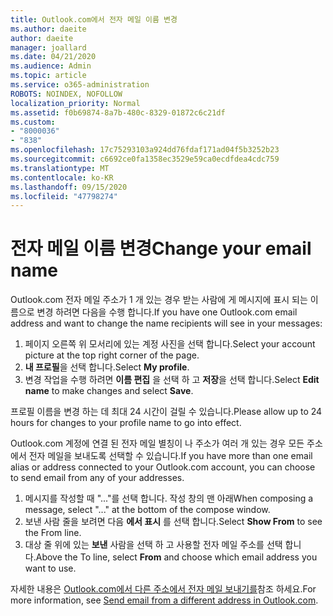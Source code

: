 ```yaml
---
title: Outlook.com에서 전자 메일 이름 변경
ms.author: daeite
author: daeite
manager: joallard
ms.date: 04/21/2020
ms.audience: Admin
ms.topic: article
ms.service: o365-administration
ROBOTS: NOINDEX, NOFOLLOW
localization_priority: Normal
ms.assetid: f0b69874-8a7b-480c-8329-01872c6c21df
ms.custom:
- "8000036"
- "838"
ms.openlocfilehash: 17c75293103a924dd76fdaf171ad04f5b3252b23
ms.sourcegitcommit: c6692ce0fa1358ec3529e59ca0ecdfdea4cdc759
ms.translationtype: MT
ms.contentlocale: ko-KR
ms.lasthandoff: 09/15/2020
ms.locfileid: "47798274"
---
```

# <a name="change-your-email-name"></a><span data-ttu-id="5f134-102">전자 메일 이름 변경</span><span class="sxs-lookup"><span data-stu-id="5f134-102">Change your email name</span></span>

<span data-ttu-id="5f134-103">Outlook.com 전자 메일 주소가 1 개 있는 경우 받는 사람에 게 메시지에 표시 되는 이름으로 변경 하려면 다음을 수행 합니다.</span><span class="sxs-lookup"><span data-stu-id="5f134-103">If you have one Outlook.com email address and want to change the name recipients will see in your messages:</span></span>
  
1. <span data-ttu-id="5f134-104">페이지 오른쪽 위 모서리에 있는 계정 사진을 선택 합니다.</span><span class="sxs-lookup"><span data-stu-id="5f134-104">Select your account picture at the top right corner of the page.</span></span>
2. <span data-ttu-id="5f134-105">**내 프로필**을 선택 합니다.</span><span class="sxs-lookup"><span data-stu-id="5f134-105">Select **My profile**.</span></span>
3. <span data-ttu-id="5f134-106">변경 작업을 수행 하려면 **이름 편집** 을 선택 하 고 **저장**을 선택 합니다.</span><span class="sxs-lookup"><span data-stu-id="5f134-106">Select **Edit name** to make changes and select **Save**.</span></span>

<span data-ttu-id="5f134-107">프로필 이름을 변경 하는 데 최대 24 시간이 걸릴 수 있습니다.</span><span class="sxs-lookup"><span data-stu-id="5f134-107">Please allow up to 24 hours for changes to your profile name to go into effect.</span></span>
  
<span data-ttu-id="5f134-108">Outlook.com 계정에 연결 된 전자 메일 별칭이 나 주소가 여러 개 있는 경우 모든 주소에서 전자 메일을 보내도록 선택할 수 있습니다.</span><span class="sxs-lookup"><span data-stu-id="5f134-108">If you have more than one email alias or address connected to your Outlook.com account, you can choose to send email from any of your addresses.</span></span>
  
1. <span data-ttu-id="5f134-109">메시지를 작성할 때 "..."를 선택 합니다. 작성 창의 맨 아래</span><span class="sxs-lookup"><span data-stu-id="5f134-109">When composing a message, select "..." at the bottom of the compose window.</span></span>
1. <span data-ttu-id="5f134-110">보낸 사람 줄을 보려면 다음 **에서 표시** 를 선택 합니다.</span><span class="sxs-lookup"><span data-stu-id="5f134-110">Select **Show From** to see the From line.</span></span>
1. <span data-ttu-id="5f134-111">대상 줄 위에 있는 **보낸** 사람을 선택 하 고 사용할 전자 메일 주소를 선택 합니다.</span><span class="sxs-lookup"><span data-stu-id="5f134-111">Above the To line, select **From** and choose which email address you want to use.</span></span>

<span data-ttu-id="5f134-112">자세한 내용은 [Outlook.com에서 다른 주소에서 전자 메일 보내기를](https://support.office.com/article/ccba89cb-141c-4a36-8c56-6d16a8556d2e?wt.mc_id=Office_Outlook_com_Alchemy)참조 하세요.</span><span class="sxs-lookup"><span data-stu-id="5f134-112">For more information, see [Send email from a different address in Outlook.com](https://support.office.com/article/ccba89cb-141c-4a36-8c56-6d16a8556d2e?wt.mc_id=Office_Outlook_com_Alchemy).</span></span>